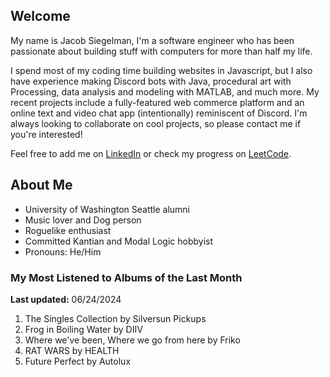 
## Welcome
My name is Jacob Siegelman, I'm a software engineer who has been passionate about building stuff with computers for more than half my life.

I spend most of my coding time building websites in Javascript, but I also have experience making Discord bots with Java, procedural art with Processing, data analysis and modeling with MATLAB, and much more. My recent projects include a fully-featured web commerce platform and an online text and video chat app (intentionally) reminiscent of Discord. I'm always looking to collaborate on cool projects, so please contact me if you're interested!

Feel free to add me on [LinkedIn](https://www.linkedin.com/in/jacob-siegelman/) or check my progress on [LeetCode](https://leetcode.com/jsiegelman/).

## About Me
- University of Washington Seattle alumni
- Music lover and Dog person
- Roguelike enthusiast
- Committed Kantian and Modal Logic hobbyist
- Pronouns: He/Him

### My Most Listened to Albums of the Last Month
**Last updated:** 06/24/2024 <!-- lfm -->   
1. <!-- lfm -->The Singles Collection by Silversun Pickups  
2. <!-- lfm -->Frog in Boiling Water by DIIV  
3. <!-- lfm -->Where we've been, Where we go from here by Friko  
4. <!-- lfm -->RAT WARS by HEALTH  
5. <!-- lfm -->Future Perfect by Autolux  
